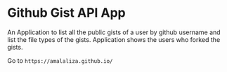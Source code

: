 # Github Gist API App
An Application to list all the public gists of a user by github username and list the file types of the gists. 
Application shows the users who forked the gists.

Go to ```https://amalaliza.github.io/```
